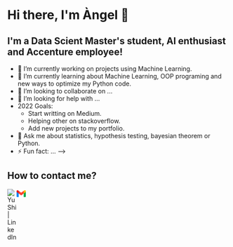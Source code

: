 # Hi there, I'm Àngel 👋


## I'm a Data Scient Master's student, AI enthusiast and Accenture employee!

- 🔭 I’m currently working on projects using Machine Learning.
- 🌱 I’m currently learning about Machine Learning, OOP programing and new ways to optimize my Python code.
- 👯 I’m looking to collaborate on ...
- 🤔 I’m looking for help with ...
- 2022 Goals:
  - Start writting on Medium.
  - Helping other on stackoverflow.
  - Add new projects to my portfolio.
- 💬 Ask me about statistics, hypothesis testing, bayesian theorem or Python.
- ⚡ Fun fact: ...
-->

## How to contact me?


<a href="https://www.linkedin.com/in/angelbujalanceg"><img align="left" src="https://raw.githubusercontent.com/yushi1007/yushi1007/main/images/linkedin.svg" alt="Yu Shi | LinkedIn" width="21px"/></a>

<a href="https://www.linkedin.com/in/angelbujalanceg"><img align="left" src="https://github.com/angelbujalance/angelbujalance/blob/main/images/gmail.png" alt="Angel Bujalance | Gmail" width="21px"/></a>

